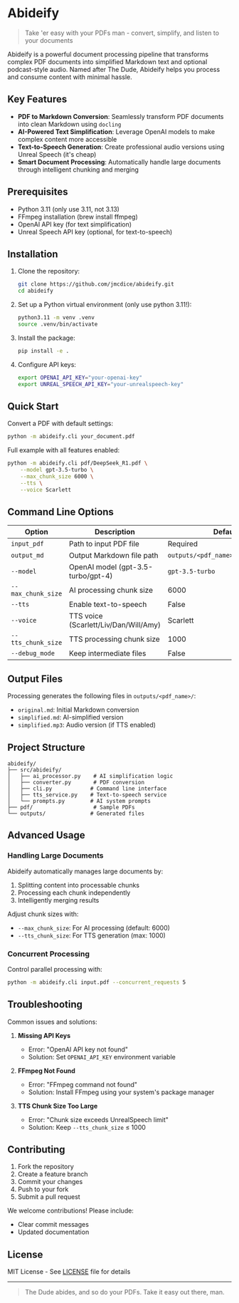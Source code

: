 # Abideify

> Take 'er easy with your PDFs man - convert, simplify, and listen to your documents

Abideify is a powerful document processing pipeline that transforms complex PDF documents into simplified Markdown text and optional podcast-style audio. Named after The Dude, Abideify helps you process and consume content with minimal hassle.

## Key Features

- **PDF to Markdown Conversion**: Seamlessly transform PDF documents into clean Markdown using `docling`
- **AI-Powered Text Simplification**: Leverage OpenAI models to make complex content more accessible
- **Text-to-Speech Generation**: Create professional audio versions using Unreal Speech (it's cheap)
- **Smart Document Processing**: Automatically handle large documents through intelligent chunking and merging

## Prerequisites

- Python 3.11 (only use 3.11, not 3.13)
- FFmpeg installation (brew install ffmpeg)
- OpenAI API key (for text simplification)
- Unreal Speech API key (optional, for text-to-speech)

## Installation

1. Clone the repository:
   ```bash
   git clone https://github.com/jmcdice/abideify.git
   cd abideify
   ```

2. Set up a Python virtual environment (only use python 3.11!):
   ```bash
   python3.11 -m venv .venv
   source .venv/bin/activate 
   ```

3. Install the package:
   ```bash
   pip install -e .
   ```

4. Configure API keys:
   ```bash
   export OPENAI_API_KEY="your-openai-key"
   export UNREAL_SPEECH_API_KEY="your-unrealspeech-key"
   ```

## Quick Start

Convert a PDF with default settings:

```bash
python -m abideify.cli your_document.pdf
```

Full example with all features enabled:

```bash
python -m abideify.cli pdf/DeepSeek_R1.pdf \
    --model gpt-3.5-turbo \
    --max_chunk_size 6000 \
    --tts \
    --voice Scarlett
```

## Command Line Options

| Option | Description | Default |
|--------|-------------|---------|
| `input_pdf` | Path to input PDF file | Required |
| `output_md` | Output Markdown file path | `outputs/<pdf_name>/simplified.md` |
| `--model` | OpenAI model (gpt-3.5-turbo/gpt-4) | `gpt-3.5-turbo` |
| `--max_chunk_size` | AI processing chunk size | 6000 |
| `--tts` | Enable text-to-speech | False |
| `--voice` | TTS voice (Scarlett/Liv/Dan/Will/Amy) | Scarlett |
| `--tts_chunk_size` | TTS processing chunk size | 1000 |
| `--debug_mode` | Keep intermediate files | False |

## Output Files

Processing generates the following files in `outputs/<pdf_name>/`:

- `original.md`: Initial Markdown conversion
- `simplified.md`: AI-simplified version
- `simplified.mp3`: Audio version (if TTS enabled)

## Project Structure

```
abideify/
├── src/abideify/
│   ├── ai_processor.py    # AI simplification logic
│   ├── converter.py       # PDF conversion
│   ├── cli.py            # Command line interface
│   ├── tts_service.py    # Text-to-speech service
│   └── prompts.py        # AI system prompts
├── pdf/                   # Sample PDFs
└── outputs/              # Generated files
```

## Advanced Usage

### Handling Large Documents

Abideify automatically manages large documents by:

1. Splitting content into processable chunks
2. Processing each chunk independently
3. Intelligently merging results

Adjust chunk sizes with:
- `--max_chunk_size`: For AI processing (default: 6000)
- `--tts_chunk_size`: For TTS generation (max: 1000)

### Concurrent Processing

Control parallel processing with:
```bash
python -m abideify.cli input.pdf --concurrent_requests 5
```

## Troubleshooting

Common issues and solutions:

1. **Missing API Keys**
   - Error: "OpenAI API key not found"
   - Solution: Set `OPENAI_API_KEY` environment variable

2. **FFmpeg Not Found**
   - Error: "FFmpeg command not found"
   - Solution: Install FFmpeg using your system's package manager

3. **TTS Chunk Size Too Large**
   - Error: "Chunk size exceeds UnrealSpeech limit"
   - Solution: Keep `--tts_chunk_size` ≤ 1000

## Contributing

1. Fork the repository
2. Create a feature branch
3. Commit your changes
4. Push to your fork
5. Submit a pull request

We welcome contributions! Please include:
- Clear commit messages
- Updated documentation

## License

MIT License - See [LICENSE](LICENSE) file for details

---

> The Dude abides, and so do your PDFs. Take it easy out there, man.
